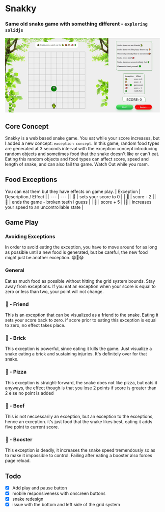 # Snakky

### Same old snake game with something different - `exploring solidjs`

![Snakky_image](src/assets/snakeimg.jpg)

## Core Concept

Snakky is a web based snake game. You eat while your score increases, but I added a
new concept: `exception concept`. In this game, random food types are generated at 3 
seconds interval with the exception concept introducing random objects and sometimes food
that the snake doesn't like or can't eat. Eating this random objects and food types can affect
score, speed and length of snake, and can also fail tha game. Watch Out while you roam.

## Food Exceptions

You can eat them but they have effects on game play.
| Exception | Description / Effect |
| --- | --- |
| 🐍 | sets your score to 0 |
| 🍕 | score - 2 |
| 🧱 | ends the game - broken teeth i guess |
| 🥩 | score + 5 |
|🧃 | increases your speed to an uncontrollable state |

## Game Play
### Avoiding Exceptions
In order to avoid eating the exception, you have to move around for as long as possible until a new food is generated, but be careful, the new food might just be another exception. 😁🤣😂

### General 
Eat as much food as possible without hitting the grid system bounds. Stay away from exceptions.
If you eat an exception when your score is equal to zero or less than two, your point will not change.

### 🐍 - Friend 
This is an exception that can be visualized as a friend to the snake. Eating it sets your score back to zero.
if score prior to eating this exception is equal to zero, no effect takes place.

###  🧱 - Brick
This exception is powerful, since eating it kills the game. Just visualize a snake eating a brick and sustaining injuries. It's definitely over for that snake.

### 🍕 - Pizza 
This exception is straight-forward, the snake does not like pizza, but eats it anyways, the effect though is that 
you lose 2 points if score is greater than 2 else no point is added

### 🥩 - Beef 
This is not neccessarily an exception, but an exception to the exceptions, hence an exception. it's just food that the snake likes best, eating it adds five point to current score.

### 🧃 - Booster 
This exception is deadly, it increases the snake speed tremendously so as to make it impossible to control.
Failing after eating a booster also forces page reload.
## Todo

- [x] Add play and pause button
- [x] mobile responsiveness with onscreen buttons
- [x] snake redesign
- [x] issue with the bottom and left side of the grid system
